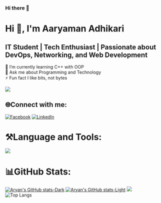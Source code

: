 ### Hi there 👋

# Hi 👋, I'm Aaryaman Adhikari
## IT Student | Tech Enthusiast | Passionate about DevOps, Networking, and Web Development
🌱 I’m currently learning C++ with OOP<br>💬 Ask me about Programming and Technology<br>⚡ Fun fact I like bits, not bytes<br>

[![](https://visitcount.itsvg.in/api?id=aryaman-adhikari&icon=0&color=0)](https://visitcount.itsvg.in)

## 🌐Connect with me:
[![Facebook](https://img.shields.io/badge/Facebook-%231877F2.svg?logo=Facebook&logoColor=white)](https://www.facebook.com/aaryaman.adhikari.3) [![LinkedIn](https://img.shields.io/badge/LinkedIn-%230077B5.svg?logo=linkedin&logoColor=white)](https://www.linkedin.com/in/aaryaman-adhikari-805819261/)
# ⚒️Language and Tools:
  <a href="https://skillicons.dev">
    <img style="aspect-ratio: 1 / 1;" src="https://skillicons.dev/icons?i=c,cpp,py,html,css,sass,javascript,php,linux,figma,vscode,git,github&perline=13&theme=dark" />
  </a>

# 📊GitHub Stats:
[![Aryan's GitHub stats-Dark](https://github-readme-stats.vercel.app/api?username=aryaman-adhikari&show_icons=true&theme=dark#gh-dark-mode-only)](https://github.com/anuraghazra/github-readme-stats#gh-dark-mode-only)
[![Aryan's GitHub stats-Light](https://github-readme-stats.vercel.app/api?username=aryaman-adhikari&show_icons=true&theme=default#gh-light-mode-only)](https://github.com/anuraghazra/github-readme-stats#gh-light-mode-only)
![](https://github-readme-streak-stats.herokuapp.com/?user=aryaman-adhikari&theme=dark&hide_border=false)<br>
![Top Langs](https://github-readme-stats.vercel.app/api/top-langs/?username=aryaman-adhikari&theme=dark&layout=compact)
